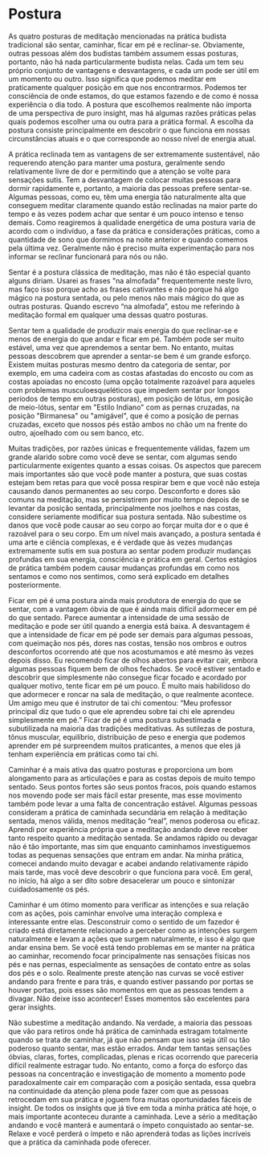# Postura

As quatro posturas de meditação mencionadas na prática budista tradicional são sentar, caminhar, ficar em pé e reclinar-se. Obviamente, outras pessoas além dos budistas também assumem essas posturas, portanto, não há nada particularmente budista nelas. Cada um tem seu próprio conjunto de vantagens e desvantagens, e cada um pode ser útil em um momento ou outro. Isso significa que podemos meditar em praticamente qualquer posição em que nos encontrarmos. Podemos ter consciência de onde estamos, do que estamos fazendo e de como é nossa experiência o dia todo. A postura que escolhemos realmente não importa de uma perspectiva de puro insight, mas há algumas razões práticas pelas quais podemos escolher uma ou outra para a prática formal. A escolha da postura consiste principalmente em descobrir o que funciona em nossas circunstâncias atuais e o que corresponde ao nosso nível de energia atual.

A prática reclinada tem as vantagens de ser extremamente sustentável, não requerendo atenção para manter uma postura, geralmente sendo relativamente livre de dor e permitindo que a atenção se volte para sensações sutis. Tem a desvantagem de colocar muitas pessoas para dormir rapidamente e, portanto, a maioria das pessoas prefere sentar-se. Algumas pessoas, como eu, têm uma energia tão naturalmente alta que conseguem meditar claramente quando estão reclinadas na maior parte do tempo e às vezes podem achar que sentar é um pouco intenso e tenso demais. Como reagiremos à qualidade energética de uma postura varia de acordo com o indivíduo, a fase da prática e considerações práticas, como a quantidade de sono que dormimos na noite anterior e quando comemos pela última vez. Geralmente não é preciso muita experimentação para nos informar se reclinar funcionará para nós ou não.

Sentar é a postura clássica de meditação, mas não é tão especial quanto alguns diriam. Usarei as frases "na almofada" frequentemente neste livro, mas faço isso porque acho as frases cativantes e não porque há algo mágico na postura sentada, ou pelo menos não mais mágico do que as outras posturas. Quando escrevo “na almofada”, estou me referindo à meditação formal em qualquer uma dessas quatro posturas.

Sentar tem a qualidade de produzir mais energia do que reclinar-se e menos de energia do que andar e ficar em pé. Também pode ser muito estável, uma vez que aprendemos a sentar bem. No entanto, muitas pessoas descobrem que aprender a sentar-se bem é um grande esforço. Existem muitas posturas mesmo dentro da categoria de sentar, por exemplo, em uma cadeira com as costas afastadas do encosto ou com as costas apoiadas no encosto (uma opção totalmente razoável para aqueles com problemas musculoesqueléticos que impedem sentar por longos períodos de tempo em outras posturas), em posição de lótus, em posição de meio-lótus, sentar em "Estilo Indiano" com as pernas cruzadas, na posição "Birmanesa" ou "amigável", que é como a posição de pernas cruzadas, exceto que nossos pés estão ambos no chão um na frente do outro, ajoelhado com ou sem banco, etc.

Muitas tradições, por razões únicas e frequentemente válidas, fazem um grande alarido sobre como você deve se sentar, com algumas sendo particularmente exigentes quanto a essas coisas. Os aspectos que parecem mais importantes são que você pode manter a postura, que suas costas estejam bem retas para que você possa respirar bem e que você não esteja causando danos permanentes ao seu corpo. Desconforto e dores são comuns na meditação, mas se persistirem por muito tempo depois de se levantar da posição sentada, principalmente nos joelhos e nas costas, considere seriamente modificar sua postura sentada. Não subestime os danos que você pode causar ao seu corpo ao forçar muita dor e o que é razoável para o seu corpo. Em um nível mais avançado, a postura sentada é uma arte e ciência complexas, e é verdade que às vezes mudanças extremamente sutis em sua postura ao sentar podem produzir mudanças profundas em sua energia, consciência e prática em geral. Certos estágios de prática também podem causar mudanças profundas em como nos sentamos e como nos sentimos, como será explicado em detalhes posteriormente.

Ficar em pé é uma postura ainda mais produtora de energia do que se sentar, com a vantagem óbvia de que é ainda mais difícil adormecer em pé do que sentado. Parece aumentar a intensidade de uma sessão de meditação e pode ser útil quando a energia está baixa. A desvantagem é que a intensidade de ficar em pé pode ser demais para algumas pessoas, com queimação nos pés, dores nas costas, tensão nos ombros e outros desconfortos ocorrendo até que nos acostumamos e até mesmo às vezes depois disso. Eu recomendo ficar de olhos abertos para evitar cair, embora algumas pessoas fiquem bem de olhos fechados. Se você estiver sentado e descobrir que simplesmente não consegue ficar focado e acordado por qualquer motivo, tente ficar em pé um pouco. É muito mais habilidoso do que adormecer e roncar na sala de meditação, o que realmente acontece. Um amigo meu que é instrutor de tai chi comentou: “Meu professor principal diz que tudo o que ele aprendeu sobre tai chi ele aprendeu simplesmente em pé.” Ficar de pé é uma postura subestimada e subutilizada na maioria das tradições meditativas. As sutilezas de postura, tônus ​​muscular, equilíbrio, distribuição de peso e energia que podemos aprender em pé surpreendem muitos praticantes, a menos que eles já tenham experiência em práticas como tai chi.

Caminhar é a mais ativa das quatro posturas e proporciona um bom alongamento para as articulações e para as costas depois de muito tempo sentado. Seus pontos fortes são seus pontos fracos, pois quando estamos nos movendo pode ser mais fácil estar presente, mas esse movimento também pode levar a uma falta de concentração estável. Algumas pessoas consideram a prática de caminhada secundária em relação à meditação sentada, menos válida, menos meditação “real”, menos poderosa ou eficaz. Aprendi por experiência própria que a meditação andando deve receber tanto respeito quanto a meditação sentada. Se andamos rápido ou devagar não é tão importante, mas sim que enquanto caminhamos investiguemos todas as pequenas sensações que entram em andar. Na minha prática, comecei andando muito devagar e acabei andando relativamente rápido mais tarde, mas você deve descobrir o que funciona para você. Em geral, no início, há algo a ser dito sobre desacelerar um pouco e sintonizar cuidadosamente os pés.

Caminhar é um ótimo momento para verificar as intenções e sua relação com as ações, pois caminhar envolve uma interação complexa e interessante entre elas. Desconstruir como o sentido de um fazedor é criado está diretamente relacionado a perceber como as intenções surgem naturalmente e levam a ações que surgem naturalmente, e isso é algo que andar ensina bem. Se você está tendo problemas em se manter na prática ao caminhar, recomendo focar principalmente nas sensações físicas nos pés e nas pernas, especialmente as sensações de contato entre as solas dos pés e o solo. Realmente preste atenção nas curvas se você estiver andando para frente e para trás, e quando estiver passando por portas se houver portas, pois esses são momentos em que as pessoas tendem a divagar. Não deixe isso acontecer! Esses momentos são excelentes para gerar insights.

Não subestime a meditação andando. Na verdade, a maioria das pessoas que vão para retiros onde há prática de caminhada estragam totalmente quando se trata de caminhar, já que não pensam que isso seja útil ou tão poderoso quanto sentar, mas estão errados. Andar tem tantas sensações óbvias, claras, fortes, complicadas, plenas e ricas ocorrendo que pareceria difícil realmente estragar tudo. No entanto, como a força do esforço das pessoas na concentração e investigação de momento a momento pode paradoxalmente cair em comparação com a posição sentada, essa quebra na continuidade da atenção plena pode fazer com que as pessoas retrocedam em sua prática e joguem fora muitas oportunidades fáceis de insight. De todos os insights que já tive em toda a minha prática até hoje, o mais importante aconteceu durante a caminhada. Leve a sério a meditação andando e você manterá e aumentará o ímpeto conquistado ao sentar-se. Relaxe e você perderá o ímpeto e não aprenderá todas as lições incríveis que a prática da caminhada pode oferecer.
